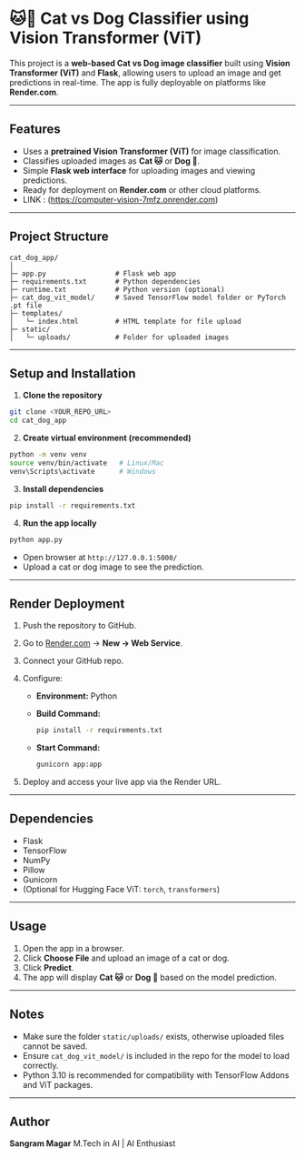 # 🐱🐶 Cat vs Dog Classifier using Vision Transformer (ViT)

This project is a **web-based Cat vs Dog image classifier** built using **Vision Transformer (ViT)** and **Flask**, allowing users to upload an image and get predictions in real-time. The app is fully deployable on platforms like **Render.com**.

---

## **Features**

* Uses a **pretrained Vision Transformer (ViT)** for image classification.
* Classifies uploaded images as **Cat 🐱** or **Dog 🐶**.
* Simple **Flask web interface** for uploading images and viewing predictions.
* Ready for deployment on **Render.com** or other cloud platforms.
* LINK : (https://computer-vision-7mfz.onrender.com)

---

## **Project Structure**

```
cat_dog_app/
│
├─ app.py                 # Flask web app
├─ requirements.txt       # Python dependencies
├─ runtime.txt            # Python version (optional)
├─ cat_dog_vit_model/     # Saved TensorFlow model folder or PyTorch .pt file
├─ templates/
│   └─ index.html         # HTML template for file upload
├─ static/
│   └─ uploads/           # Folder for uploaded images
```

---

## **Setup and Installation**

1. **Clone the repository**

```bash
git clone <YOUR_REPO_URL>
cd cat_dog_app
```

2. **Create virtual environment (recommended)**

```bash
python -m venv venv
source venv/bin/activate   # Linux/Mac
venv\Scripts\activate      # Windows
```

3. **Install dependencies**

```bash
pip install -r requirements.txt
```

4. **Run the app locally**

```bash
python app.py
```

* Open browser at `http://127.0.0.1:5000/`
* Upload a cat or dog image to see the prediction.

---

## **Render Deployment**

1. Push the repository to GitHub.
2. Go to [Render.com](https://render.com/) → **New → Web Service**.
3. Connect your GitHub repo.
4. Configure:

   * **Environment:** Python
   * **Build Command:**

     ```bash
     pip install -r requirements.txt
     ```
   * **Start Command:**

     ```bash
     gunicorn app:app
     ```
5. Deploy and access your live app via the Render URL.

---

## **Dependencies**

* Flask
* TensorFlow
* NumPy
* Pillow
* Gunicorn
* (Optional for Hugging Face ViT: `torch`, `transformers`)

---

## **Usage**

1. Open the app in a browser.
2. Click **Choose File** and upload an image of a cat or dog.
3. Click **Predict**.
4. The app will display **Cat 🐱** or **Dog 🐶** based on the model prediction.

---

## **Notes**

* Make sure the folder `static/uploads/` exists, otherwise uploaded files cannot be saved.
* Ensure `cat_dog_vit_model/` is included in the repo for the model to load correctly.
* Python 3.10 is recommended for compatibility with TensorFlow Addons and ViT packages.

---

## **Author**

**Sangram Magar**
 M.Tech in AI | AI Enthusiast
